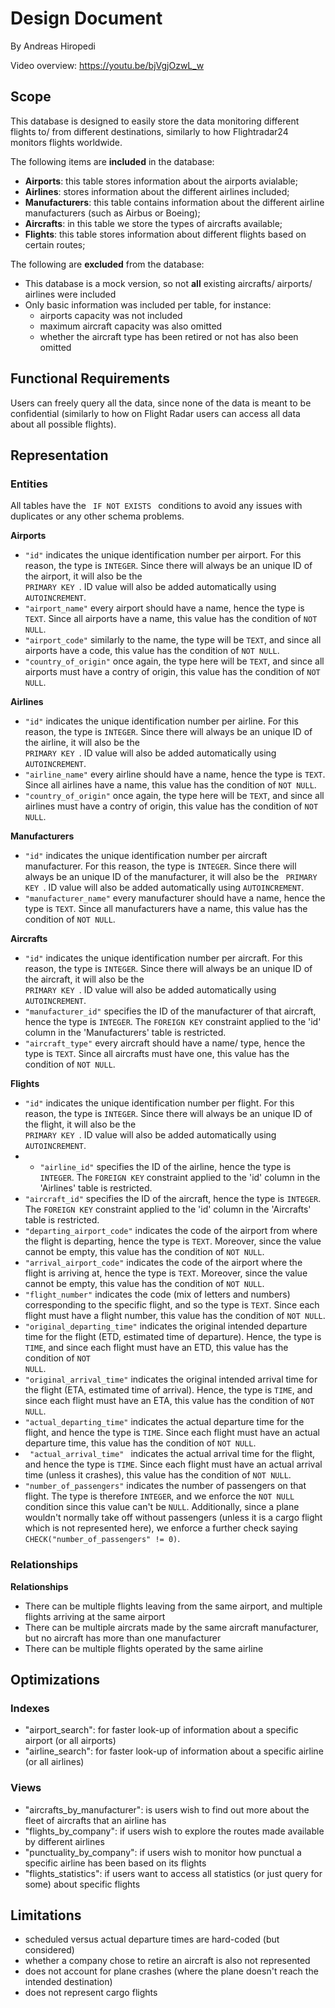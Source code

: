 # Design Document

By Andreas Hiropedi

Video overview: https://youtu.be/bjVgjOzwL_w

## Scope

This database is designed to easily store the data monitoring different flights to/ from different destinations, similarly to how Flightradar24 monitors flights worldwide.

The following items are **included** in the database:

- **Airports**: this table stores information about the airports avialable;
- **Airlines**: stores information about the different airlines included;
- **Manufacturers**: this table contains information about the different airline manufacturers (such as Airbus or Boeing);
- **Aircrafts**: in this table we store the types of aircrafts available;
- **Flights**: this table stores information about different flights based on certain routes;

The following are **excluded** from the database:

- This database is a mock version, so not **all** existing aircrafts/ airports/ airlines were included
- Only basic information was included per table, for instance:
    - airports capacity was not included
    - maximum aircraft capacity was also omitted
    - whether the aircraft type has been retired or not has also been omitted

## Functional Requirements

Users can freely query all the data, since none of the data is meant to be confidential (similarly to how on Flight Radar users can access all data about all possible flights).

## Representation

### Entities

All tables have the <code> IF NOT EXISTS </code> conditions to avoid any issues with duplicates or any other schema problems.

**Airports**

- <code>"id"</code> indicates the unique identification number per airport. For this reason, the type is <code>INTEGER</code>. Since there will always be an unique ID of the airport, it will also be the <code> PRIMARY KEY </code>. ID value will also be added automatically using <code>AUTOINCREMENT</code>.
- <code>"airport_name"</code> every airport should have a name, hence the type is <code>TEXT</code>. Since all airports have a name, this value has the condition of <code>NOT NULL</code>.
- <code>"airport_code"</code> similarly to the name, the type will be <code>TEXT</code>, and since all airports have a code, this value has the condition of <code>NOT NULL</code>.
- <code>"country_of_origin"</code> once again, the type here will be <code>TEXT</code>, and since all airports must have a contry of origin, this value has the condition of <code>NOT NULL</code>.

**Airlines**

- <code>"id"</code> indicates the unique identification number per airline. For this reason, the type is <code>INTEGER</code>. Since there will always be an unique ID of the airline, it will also be the <code> PRIMARY KEY </code>. ID value will also be added automatically using <code>AUTOINCREMENT</code>.
- <code>"airline_name"</code> every airline should have a name, hence the type is <code>TEXT</code>. Since all airlines have a name, this value has the condition of <code>NOT NULL</code>.
- <code>"country_of_origin"</code> once again, the type here will be <code>TEXT</code>, and since all airlines must have a contry of origin, this value has the condition of <code>NOT NULL</code>.

**Manufacturers**

- <code>"id"</code> indicates the unique identification number per aircraft manufacturer. For this reason, the type is <code>INTEGER</code>. Since there will always be an unique ID of the manufacturer, it will also be the <code> PRIMARY KEY </code>. ID value will also be added automatically using <code>AUTOINCREMENT</code>.
- <code>"manufacturer_name"</code> every manufacturer should have a name, hence the type is <code>TEXT</code>. Since all manufacturers have a name, this value has the condition of <code>NOT NULL</code>.

**Aircrafts**

- <code>"id"</code> indicates the unique identification number per aircraft. For this reason, the type is <code>INTEGER</code>. Since there will always be an unique ID of the aircraft, it will also be the <code> PRIMARY KEY </code>. ID value will also be added automatically using <code>AUTOINCREMENT</code>.
- <code>"manufacturer_id"</code> specifies the ID of the manufacturer of that aircraft, hence the type is <code>INTEGER</code>. The <code>FOREIGN KEY</code> constraint applied to the 'id' column in the 'Manufacturers' table is restricted.
- <code>"aircraft_type"</code> every aircraft should have a name/ type, hence the type is <code>TEXT</code>. Since all aircrafts must have one, this value has the condition of <code>NOT NULL</code>.

**Flights**

- <code>"id"</code> indicates the unique identification number per flight. For this reason, the type is <code>INTEGER</code>. Since there will always be an unique ID of the flight, it will also be the <code> PRIMARY KEY </code>. ID value will also be added automatically using <code>AUTOINCREMENT</code>.
- - <code>"airline_id"</code> specifies the ID of the airline, hence the type is <code>INTEGER</code>. The <code>FOREIGN KEY</code> constraint applied to the 'id' column in the 'Airlines' table is restricted.
- <code>"aircraft_id"</code> specifies the ID of the aircraft, hence the type is <code>INTEGER</code>. The <code>FOREIGN KEY</code> constraint applied to the 'id' column in the 'Aircrafts' table is restricted.
- <code>"departing_airport_code"</code> indicates the code of the airport from where the flight is departing, hence the type is <code>TEXT</code>. Moreover, since the value cannot be empty, this value has the condition of <code>NOT NULL</code>.
- <code>"arrival_airport_code"</code> indicates the code of the airport where the flight is arriving at, hence the type is <code>TEXT</code>. Moreover, since the value cannot be empty, this value has the condition of <code>NOT NULL</code>.
- <code>"flight_number"</code> indicates the code (mix of letters and numbers) corresponding to the specific flight, and so the type is <code>TEXT</code>. Since each flight must have a flight number, this value has the condition of <code>NOT NULL</code>.
- <code>"original_departing_time"</code> indicates the original intended departure time for the flight (ETD, estimated time of departure). Hence, the type is <code>TIME</code>, and since each flight must have an ETD, this value has the condition of <code>NOT NULL</code>.
- <code>"original_arrival_time"</code> indicates the original intended arrival time for the flight (ETA, estimated time of arrival). Hence, the type is <code>TIME</code>, and since each flight must have an ETA, this value has the condition of <code>NOT NULL</code>.
- <code>"actual_departing_time"</code> indicates the actual departure time for the flight, and hence the type is <code>TIME</code>. Since each flight must have an actual departure time, this value has the condition of <code>NOT NULL</code>.
- <code> "actual_arrival_time" </code> indicates the actual arrival time for the flight, and hence the type is <code>TIME</code>. Since each flight must have an actual arrival time (unless it crashes), this value has the condition of <code>NOT NULL</code>.
- <code>"number_of_passengers"</code> indicates the number of passengers on that flight. The type is therefore <code>INTEGER</code>, and we enforce the <code>NOT NULL</code> condition since this value can't be <code>NULL</code>. Additionally, since a plane wouldn't normally take off without passengers (unless it is a cargo flight which is not represented here), we enforce a further check saying <code>CHECK("number_of_passengers" != 0)</code>.

### Relationships

**Relationships**

- There can be multiple flights leaving from the same airport, and multiple flights arriving at the same airport
- There can be multiple aircrats made by the same aircraft manufacturer, but no aircraft has more than one manufacturer
- There can be multiple flights operated by the same airline

## Optimizations

### Indexes

- "airport_search": for faster look-up of information about a specific airport (or all airports)
- "airline_search": for faster look-up of information about a specific airline (or all airlines)

### Views

- "aircrafts_by_manufacturer": is users wish to find out more about the fleet of aircrafts that an airline has
- "flights_by_company": if users wish to explore the routes made available by different airlines
- "punctuality_by_company": if users wish to monitor how punctual a specific airline has been based on its flights
- "flights_statistics": if users want to access all statistics (or just query for some) about specific flights

## Limitations

- scheduled versus actual departure times are hard-coded (but considered)
- whether a company chose to retire an aircraft is also not represented
- does not account for plane crashes (where the plane doesn't reach the intended destination)
- does not represent cargo flights
